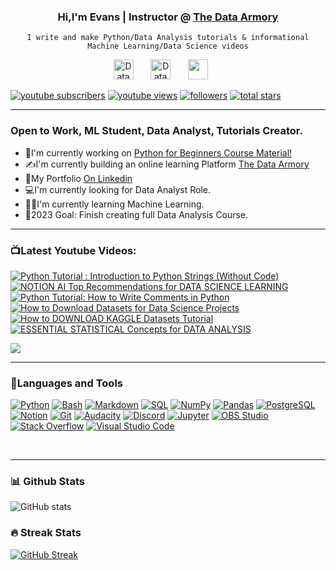 <body>
<h3 align="center"> Hi,I'm Evans | Instructor @ <a href="https://www.youtube.com/@thedataarmory">The Data Armory</a></h3>
</body>

<p align="center">
<code>I write and make Python/Data Analysis tutorials & informational Machine Learning/Data Science videos</code>
</p>

<p align="center">
  <a href="https://www.youtube.com/@thedataarmory"><img width="32px" alt="Data Armory Youtube" title="Youtube" src="https://i.imgur.com/qiXu7b2.png"/></a>
  &#8287;&#8287;&#8287;&#8287;&#8287;
  <a href="https://twitter.com/TheDataArmory"><img width="32px" alt="Data Armory Twitter" title="Twitter" src="https://i.imgur.com/OXZM1L6.png"/></a>
  &#8287;&#8287;&#8287;&#8287;&#8287;
  <a href="https://discord.gg/ydC74P5saW" alt="Discord" title="Data Armory Discord Server"><img width="32px" src="https://i.imgur.com/OViZO8J.png"/></a>
  &#8287;&#8287;&#8287;&#8287;&#8287;
</p>

 <p align="left">
  <a href="https://www.youtube.com/@thedataarmory?sub_confirmation=1">
         <img alt="youtube subscribers" title="Subscribe to my YouTube channel" src="https://custom-icon-badges.demolab.com/youtube/channel/subscribers/UCb1e9a7InJ0Dvj9cMiqVLPA?color=%23E05D44&label=SUBSCRIBE&logo=video&logoColor=white&style=for-the-badge&labelColor=CE4630"/></a> 
 <a href="https://www.youtube.com/@thedataarmory">
         <img alt="youtube views" title="YouTube views" src="https://custom-icon-badges.demolab.com/youtube/channel/views/UCb1e9a7InJ0Dvj9cMiqVLPA?color=%23E1AD0E&logo=eye&logoColor=white&style=for-the-badge&labelColor=C79600"/></a> 
      <a href="https://github.com/everndah?tab=followers">
         <img alt="followers" title="Follow me on Github" src="https://custom-icon-badges.demolab.com/github/followers/everndah?color=236ad3&labelColor=1155ba&style=for-the-badge&logo=person-add&label=Follow&logoColor=white"/></a>
      <a href="https://github.com/everndah?tab=repositories&sort=stargazers">
         <img alt="total stars" title="Total stars on GitHub" src="https://custom-icon-badges.demolab.com/github/stars/everndah?color=55960c&style=for-the-badge&labelColor=488207&logo=star"/></a>
   </p>

---

### Open to Work, ML Student, Data Analyst, Tutorials Creator.

- 📙I'm currently working on [Python for Beginners Course Material!](https://everndah.github.io/python_tutorials/)
- ✍️I'm currently building an online learning Platform [The Data Armory](www.youtube.com/@thedataarmory)
- 📖My Portfolio [On Linkedin](https://www.linkedin.com/in/evanslango/)
- 💻I'm currently looking for Data Analyst Role.
- 👨‍🎓I'm currently learning Machine Learning.
- 📅2023 Goal: Finish creating full Data Analysis Course.

<hr>

### 📺Latest Youtube Videos:

<!-- BEGIN YOUTUBE-CARDS -->

[![Python Tutorial : Introduction to Python Strings (Without Code)](https://ytcards.demolab.com/?id=4Ui4PnrFC9Q&title=Python+Tutorial+%3A+Introduction+to+Python+Strings+%28Without+Code%29&lang=en&timestamp=1681369759&background_color=%230d1117&title_color=%23ffffff&stats_color=%23dedede&width=250 "Python Tutorial : Introduction to Python Strings (Without Code)")](https://www.youtube.com/watch?v=4Ui4PnrFC9Q)
[![NOTION AI Top Recommendations for DATA SCIENCE LEARNING](https://ytcards.demolab.com/?id=23vWhTPrVW4&title=NOTION+AI+Top+Recommendations+for+DATA+SCIENCE+LEARNING&lang=en&timestamp=1674660586&background_color=%230d1117&title_color=%23ffffff&stats_color=%23dedede&width=250 "NOTION AI Top Recommendations for DATA SCIENCE LEARNING")](https://www.youtube.com/watch?v=23vWhTPrVW4)
[![Python Tutorial: How to Write Comments in Python](https://ytcards.demolab.com/?id=iqWqg5szAOI&title=Python+Tutorial%3A+How+to+Write+Comments+in+Python&lang=en&timestamp=1669476608&background_color=%230d1117&title_color=%23ffffff&stats_color=%23dedede&width=250 "Python Tutorial: How to Write Comments in Python")](https://www.youtube.com/watch?v=iqWqg5szAOI)
[![How to Download Datasets for Data Science Projects](https://ytcards.demolab.com/?id=n3DWS_p-AtM&title=How+to+Download+Datasets+for+Data+Science+Projects&lang=en&timestamp=1667309464&background_color=%230d1117&title_color=%23ffffff&stats_color=%23dedede&width=250 "How to Download Datasets for Data Science Projects")](https://www.youtube.com/watch?v=n3DWS_p-AtM)
[![How to DOWNLOAD KAGGLE Datasets Tutorial](https://ytcards.demolab.com/?id=7Jgur9q2ZVk&title=How+to+DOWNLOAD+KAGGLE+Datasets+Tutorial&lang=en&timestamp=1666180981&background_color=%230d1117&title_color=%23ffffff&stats_color=%23dedede&width=250 "How to DOWNLOAD KAGGLE Datasets Tutorial")](https://www.youtube.com/watch?v=7Jgur9q2ZVk)
[![ESSENTIAL STATISTICAL Concepts for DATA ANALYSIS](https://ytcards.demolab.com/?id=g9w3GJr-HY0&title=ESSENTIAL+STATISTICAL+Concepts+for+DATA+ANALYSIS&lang=en&timestamp=1664395105&background_color=%230d1117&title_color=%23ffffff&stats_color=%23dedede&width=250 "ESSENTIAL STATISTICAL Concepts for DATA ANALYSIS")](https://www.youtube.com/watch?v=g9w3GJr-HY0)

<!-- END YOUTUBE-CARDS -->

[<img src="https://custom-icon-badges.demolab.com/badge/-Subscribe%20For%20More-red?style=for-the-badge&logo=video&logoColor=white"/>](https://www.youtube.com/@thedataarmory?sub_confirmation=1)

---

### 🧰Languages and Tools

<p>

<a href="https://github.com/search?q=user%3everndah+language%3Apython"><img alt="Python" src="https://img.shields.io/badge/Python-14354C.svg?logo=python&logoColor=white"></a>
<a href="https://github.com/search?q=user%3Aeverndah+language%3Abash"><img alt="Bash" src="https://img.shields.io/badge/Bash-121011.svg?logo=gnu-bash&logoColor=white"></a>
<a href="https://github.com/search?q=user%3Aeverndah+language%3Amarkdown"><img alt="Markdown" src="https://img.shields.io/badge/Markdown-000000.svg?logo=markdown&logoColor=white"></a>
<a href="https://github.com/search?q=user%3Aeverndah+language%3Asql"><img alt="SQL" src="https://custom-icon-badges.demolab.com/badge/SQL-025E8C.svg?logo=database&logoColor=white"></a>
<a href="#"><img alt="NumPy" src="https://img.shields.io/badge/Numpy-013243.svg?logo=numpy&logoColor=white"></a>
<a href="#"><img alt="Pandas" src="https://img.shields.io/badge/Pandas-150458.svg?logo=pandas&logoColor=white"></a>
<a href="#"><img alt="PostgreSQL" src ="https://img.shields.io/badge/PostgreSQL-316192.svg?logo=postgresql&logoColor=white"></a>
<a href="#"><img alt="Notion" src="https://img.shields.io/badge/Notion-010101.svg?logo=notion&logoColor=white"></a>
<a href="#"><img alt="Git" src="https://img.shields.io/badge/Git-F05033.svg?logo=git&logoColor=white"></a>
<a href="#"><img alt="Audacity" src="https://img.shields.io/badge/-Audacity-0000CC?logo=audacity&logoColor=white"></a>
<a href="#"><img alt="Discord" src="https://img.shields.io/badge/-Discord-5865F2.svg?logo=discord&logoColor=white"></a>
<a href="#"><img alt="Jupyter" src="https://img.shields.io/badge/Jupyter-F37626.svg?logo=Jupyter&logoColor=white"></a>
<a href="#"><img alt="OBS Studio" src="https://img.shields.io/badge/-OBS-302E31?logo=obs-studio&logoColor=white"></a>
<a href="#"><img alt="Stack Overflow" src="https://img.shields.io/badge/-Stack%20Overflow-FE7A16?logo=stack-overflow&logoColor=white"></a>
<a href="#"><img alt="Visual Studio Code" src="https://img.shields.io/badge/Visual%20Studio%20Code-0078d7.svg?logo=visual-studio-code&logoColor=white"></a>

 </p>
</br>

---

### 📊 Github Stats

![GitHub stats](https://github-readme-stats.vercel.app/api?username=everndah&show_icons=true&theme=gruvbox)

### 🔥 Streak Stats

[![GitHub Streak](http://github-readme-streak-stats.herokuapp.com?user=everndah&theme=monokai-metallian&hide_border=true)](https://git.io/streak-stats)
